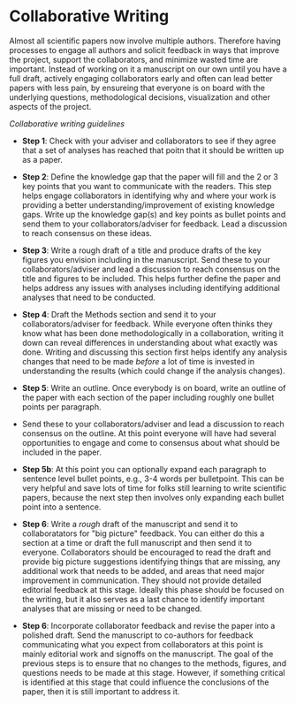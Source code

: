 <h1>Collaborative Writing</h1>

Almost all scientific papers now involve multiple authors.
Therefore having processes to engage all authors and solicit feedback in ways that improve the project, support the collaborators, and minimize wasted time are important.
Instead of working on it a manuscript on our own until you have a full draft, actively engaging collaborators early and often can lead better papers with less pain, by ensureing that everyone is on board with
the underlying questions, methodological decisions, visualization and other aspects of the project.

*Collaborative writing guidelines*

- **Step 1**: Check with your adviser and collaborators to see if they agree that a set of analyses has reached that poitn that it should be written up as a paper.

- **Step 2**: Define the knowledge gap that the paper will fill and the 2 or 3 key points that you want to communicate with the readers. This step helps engage collaborators in identifying why and where
your work is providing a better understanding/improvement of existing knowledge gaps. Write up the knowledge gap(s) and key points as bullet points and send them to your collaborators/adviser for feedback.
Lead a discussion to reach consensus on these ideas.

- **Step 3**: Write a rough draft of a title and produce drafts of the key figures you envision including in the manuscript.
Send these to your collaborators/adviser and lead a discussion to reach consensus on the title and figures to be included.
This helps further define the paper and helps address any issues with analyses including identifying additional analyses that need to be conducted.

- **Step 4**: Draft the Methods section and send it to your collaborators/adviser for feedback.
While everyone often thinks they know what has been done methodologically in a collaboration, writing it down can reveal differences in understanding about what exactly was done.
Writing and discussing this section first helps identify any analysis changes that need to be made *before* a lot of time is invested in understanding the results (which could change if the analysis changes). 

- **Step 5**: Write an outline. Once everybody is on board, write an outline of the paper with each section of the paper including roughly one bullet points per paragraph.
- Send these to your collaborators/adviser and lead a discussion to reach consensus on the outline.
At this point everyone will have had several opportunities to engage and come to consensus about what should be included in the paper.

- **Step 5b**: At this point you can optionally expand each paragraph to sentence level bullet points, e.g., 3-4 words per bulletpoint.
This can be very helpful and save lots of time for folks still learning to write scientific papers, because the next step then involves only expanding each bullet point into a sentence. 

- **Step 6**: Write a *rough* draft of the manuscript and send it to collaboratators for "big picture" feedback.
You can either do this a section at a time or draft the full manuscript and then send it to everyone.
Collaborators should be encouraged to read the draft and provide big picture suggestions identifying things that are missing, any additional work that needs to be added, and areas that need major improvement in communication.
They should not provide detailed editorial feedback at this stage.
Ideally this phase should be focused on the writing, but it also serves as a last chance to identify important analyses that are missing or need to be changed. 

- **Step 6**: Incorporate collaborator feedback and revise the paper into a polished draft.
Send the manuscript to co-authors for feedback communicating what you expect from collaborators at this point is mainly editorial work and signoffs on the manuscript.
The goal of the previous steps is to ensure that no changes to the methods, figures, and questions needs to be made at this stage.
However, if something critical is identified at this stage that could influence the conclusions of the paper, then it is still important to address it.